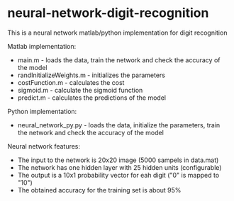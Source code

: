 # neural-network-digit-recognition
This is a neural network matlab/python implementation for digit recognition

Matlab implementation: 
 - main.m - loads the data, train the network and check the accuracy of the model
 - randInitializeWeights.m - initializes the parameters
 - costFunction.m - calculates the cost
 - sigmoid.m - calculate the sigmoid function
 - predict.m - calculates the predictions of the model
 
Python implementation: 
 - neural_network_py.py - loads the data, initialize the parameters, train the network and check the accuracy of the model

Neural network features:
 - The input to the network is 20x20 image (5000 sampels in data.mat)
 - The network has one hidden layer with 25 hidden units (configurable)
 - The output is a 10x1 probability vector for eah digit ("0" is mapped to "10")
 - The obtained accuracy for the training set is about 95%

